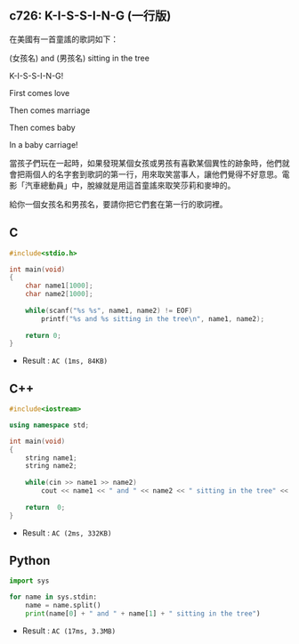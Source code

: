 ## c726: K-I-S-S-I-N-G (一行版)
在美國有一首童謠的歌詞如下：

(女孩名) and (男孩名) sitting in the tree

K-I-S-S-I-N-G!

First comes love

Then comes marriage

Then comes baby

In a baby carriage!

當孩子們玩在一起時，如果發現某個女孩或男孩有喜歡某個異性的跡象時，他們就會把兩個人的名字套到歌詞的第一行，用來取笑當事人，讓他們覺得不好意思。電影「汽車總動員」中，脫線就是用這首童謠來取笑莎莉和麥坤的。

給你一個女孩名和男孩名，要請你把它們套在第一行的歌詞裡。

## C
```C
#include<stdio.h>

int main(void)
{
	char name1[1000];
	char name2[1000];
	
	while(scanf("%s %s", name1, name2) != EOF)
		printf("%s and %s sitting in the tree\n", name1, name2);
	
	return 0;
}
```
 * Result : `AC (1ms, 84KB)`

## C++
```C++
#include<iostream>

using namespace std;

int main(void)
{
	string name1;
	string name2;
	
	while(cin >> name1 >> name2)
		cout << name1 << " and " << name2 << " sitting in the tree" << endl;
	
	return  0;
}
```
 * Result : `AC (2ms, 332KB)`

## Python
```python
import sys

for name in sys.stdin:
    name = name.split()
    print(name[0] + " and " + name[1] + " sitting in the tree")
```
 * Result : `AC (17ms, 3.3MB)`
